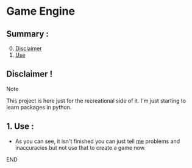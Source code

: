 # Game Engine

## Summary :
0. [Disclaimer](#disclaimer-)
1. [Use](#1-use-)


## Disclaimer !
> [!NOTE]
This project is here just for the recreational side of it. I'm just starting to learn packages in python.

## 1. Use :
- As you can see, it isn't finished you can just tell [me](https://github.com/gator3000/) problems and inaccuracies but not use that to create a game now.


END
